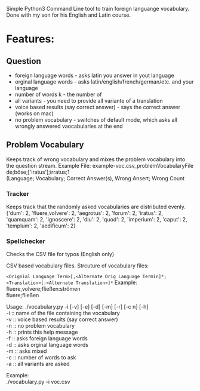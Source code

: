 Simple Python3 Command Line tool to train foreign languange vocabulary.   
Done with my son for his English and Latin course.   

# Features:
## Question
- foreign language words - asks latin you answer in yout language
- orginal language words - asks latin/english/french/german/etc. and your language
- number of words k - the number of 
- all variants - you need to provide all variante of a translation  
- voice based results (say correct answer)  - says the correct answer (works on mac)
- no problem vocabulary - switches of default mode, which asks all wrongly answered vaocabularies at the end

## Problem Vocabulary
Keeps track of wrong vocabulary and mixes the problem vocabulary into the question stream.
Example File:
example-voc.csv_problemVocabularyFile
de;böse;['iratus'];irratus;1  
(Language; Vocabulary; Correct Answer(s), Wrong Ansert; Wrong Count  

### Tracker
Keeps track that the randomly asked vocabularies are distributed evenly.  
{'dum': 2, 'fluere,volvere': 2, 'aegrotus': 2, 'forum': 2, 'iratus': 2, 'quamquam': 2, 'ignoscere': 2, 'diu': 2, 'quod': 2, 'imperium': 2, 'caput': 2, 'templum': 2, 'aedificum': 2}

### Spellchecker
Checks the CSV file for typos (English only)

CSV based vocabulary files. Strcuture of vocabulary files:  

```<Orignial Language Term>[,<Alternate Orig Language Termin]*;<Translation>[:<Alternate Translation>]*```
Example:  
fluere,volvere;fließen:strömen  
fluere;fließen


Usage: ./vocabulary.py -i <inputfile> [-v] [-e] [-d] [-m] [-r] [-c n] [-h]  
	-i <inputfile> :: name of the file containing the vocabulary  
	-v             :: voice based results (say correct answer)  
	-n             :: no problem vocabulary  
	-h             :: prints this help message   
	-f             :: asks foreign language words  
	-d             :: asks orginal language words  
	-m             :: asks mixed  
	-c <Anzahl>    :: number of words to ask  
	-a             :: all variants are asked  
   
Example:  
	./vocabulary.py -i voc.csv
